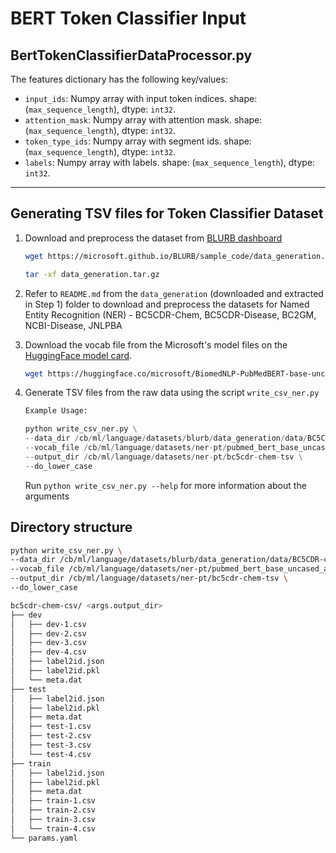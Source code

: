 # BERT Token Classifier Input

## BertTokenClassifierDataProcessor.py

The features dictionary has the following key/values:

* `input_ids`: Numpy array with input token indices.
    shape: (`max_sequence_length`), dtype: `int32`.
* `attention_mask`: Numpy array with attention mask.
    shape: (`max_sequence_length`), dtype: `int32`.
* `token_type_ids`: Numpy array with segment ids.
    shape: (`max_sequence_length`), dtype: `int32`.
* `labels`: Numpy array with labels.
    shape: (`max_sequence_length`), dtype: `int32`.

___

## Generating TSV files for Token Classifier Dataset

1. Download and preprocess the dataset from [BLURB dashboard](https://microsoft.github.io/BLURB/submit.html)

    ```bash
    wget https://microsoft.github.io/BLURB/sample_code/data_generation.tar.gz

    tar -xf data_generation.tar.gz
    ```

2. Refer to `README.md` from the `data_generation` (downloaded and extracted in Step 1) folder to download and preprocess the datasets for Named Entity Recognition (NER) - BC5CDR-Chem, BC5CDR-Disease, BC2GM, NCBI-Disease, JNLPBA

3. Download the vocab file from the Microsoft's model files on the [HuggingFace model card](microsoft/BiomedNLP-PubMedBERT-base-uncased-abstract-fulltext).

    ```bash
    wget https://huggingface.co/microsoft/BiomedNLP-PubMedBERT-base-uncased-abstract-fulltext/raw/main/vocab.txt -O pubmed_uncased_abstract_fulltext_vocab.txt
    ```

4. Generate TSV files from the raw data using the script `write_csv_ner.py`

    ```python
    Example Usage: 

    python write_csv_ner.py \
    --data_dir /cb/ml/language/datasets/blurb/data_generation/data/BC5CDR-chem/ \
    --vocab_file /cb/ml/language/datasets/ner-pt/pubmed_bert_base_uncased_abstract_fulltext_vocab.txt \
    --output_dir /cb/ml/language/datasets/ner-pt/bc5cdr-chem-tsv \
    --do_lower_case
    ```

    Run `python write_csv_ner.py --help` for more information about the arguments

## Directory structure

```bash
python write_csv_ner.py \
--data_dir /cb/ml/language/datasets/blurb/data_generation/data/BC5CDR-chem/ \
--vocab_file /cb/ml/language/datasets/ner-pt/pubmed_bert_base_uncased_abstract_fulltext_vocab.txt \
--output_dir /cb/ml/language/datasets/ner-pt/bc5cdr-chem-tsv \
--do_lower_case

bc5cdr-chem-csv/ <args.output_dir>
├── dev
│   ├── dev-1.csv
│   ├── dev-2.csv
│   ├── dev-3.csv
│   ├── dev-4.csv
│   ├── label2id.json
│   ├── label2id.pkl
│   └── meta.dat
├── test
│   ├── label2id.json
│   ├── label2id.pkl
│   ├── meta.dat
│   ├── test-1.csv
│   ├── test-2.csv
│   ├── test-3.csv
│   └── test-4.csv
├── train
│   ├── label2id.json
│   ├── label2id.pkl
│   ├── meta.dat
│   ├── train-1.csv
│   ├── train-2.csv
│   ├── train-3.csv
│   └── train-4.csv
└── params.yaml
```
